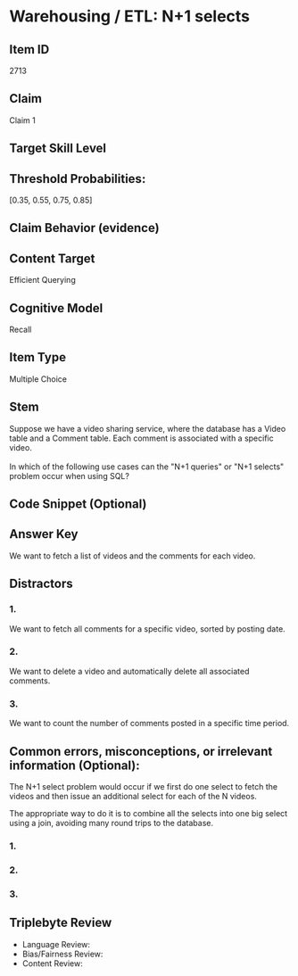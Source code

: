 # Warehousing / ETL: N+1 selects

## Item ID
2713

## Claim
Claim 1

## Target Skill Level

## Threshold Probabilities:
[0.35, 0.55, 0.75, 0.85]

## Claim Behavior (evidence)

## Content Target
Efficient Querying

## Cognitive Model
Recall

## Item Type
Multiple Choice

## Stem
Suppose we have a video sharing service, where the database has a Video table and a Comment table. Each comment is associated with a specific video.
<br><br>
In which of the following use cases can the "N+1 queries" or "N+1 selects" problem occur when using SQL?

## Code Snippet (Optional)

## Answer Key
We want to fetch a list of videos and the comments for each video.

## Distractors
### 1.
We want to fetch all comments for a specific video, sorted by posting date.

### 2.
We want to delete a video and automatically delete all associated comments.

### 3.
We want to count the number of comments posted in a specific time period.

## Common errors, misconceptions, or irrelevant information (Optional):
The N+1 select problem would occur if we first do one select to fetch the videos and then issue an additional select for each of the N videos.

The appropriate way to do it is to combine all the selects into one big select using a join, avoiding many round trips to the database.

### 1.

### 2.

### 3.

## Triplebyte Review
- Language Review:
- Bias/Fairness Review:
- Content Review:

